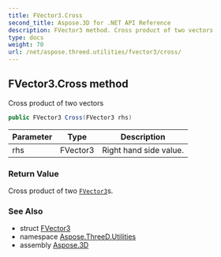 ```yaml
---
title: FVector3.Cross
second_title: Aspose.3D for .NET API Reference
description: FVector3 method. Cross product of two vectors
type: docs
weight: 70
url: /net/aspose.threed.utilities/fvector3/cross/
---
```

## FVector3.Cross method

Cross product of two vectors

```csharp
public FVector3 Cross(FVector3 rhs)
```

| Parameter | Type | Description |
| --- | --- | --- |
| rhs | FVector3 | Right hand side value. |

### Return Value

Cross product of two [`FVector3`](../)s.

### See Also

* struct [FVector3](../)
* namespace [Aspose.ThreeD.Utilities](../../../aspose.threed.utilities/)
* assembly [Aspose.3D](../../../)


